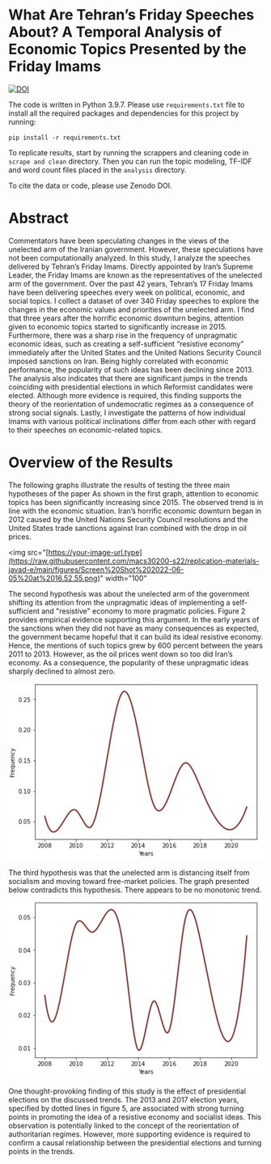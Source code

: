 # What Are Tehran’s Friday Speeches About? A Temporal Analysis of Economic Topics Presented by the Friday Imams

[![DOI](https://zenodo.org/badge/DOI/10.5281/zenodo.6486536.svg)](https://doi.org/10.5281/zenodo.6486536)

The code is written in Python 3.9.7. Please use `requirements.txt` file to install all the required packages and dependencies for this project by running:
```
pip install -r requirements.txt
```
To replicate results, start by running the scrappers and cleaning code in ``` scrape and clean ``` directory. Then you can run the topic modeling, TF-IDF and word count files placed in the ``` analysis ``` directory.

To cite the data or code, please use Zenodo DOI.

# Abstract
Commentators have been speculating changes in the views of the unelected arm of the Iranian government. However, these speculations have not been computationally analyzed. In this study, I analyze the speeches delivered by Tehran’s Friday Imams. Directly appointed by Iran’s Supreme Leader, the Friday Imams are known as the representatives of the unelected arm of the government. Over the past 42 years, Tehran’s 17 Friday Imams have been delivering speeches every week on political, economic, and social topics. I collect a dataset of over 340 Friday speeches to explore the changes in the economic values and priorities of the unelected arm. I find that three years after the horrific economic downturn begins, attention given to economic topics started to significantly increase in 2015. Furthermore, there was a sharp rise in the frequency of unpragmatic economic ideas, such as creating a self-sufficient “resistive economy” immediately after the United States and the United Nations Security Council imposed sanctions on Iran. Being highly correlated with economic performance, the popularity of such ideas has been declining since 2013. The analysis also indicates that there are significant jumps in the trends coinciding with presidential elections in which Reformist candidates were elected. Although more evidence is required, this finding supports the theory of the reorientation of undemocratic regimes as a consequence of strong social signals. Lastly, I investigate the patterns of how individual Imams with various political inclinations differ from each other with regard to their speeches on economic-related topics.

# Overview of the Results
The following graphs illustrate the results of testing the three main hypotheses of the paper
As shown in the first graph, attention to economic topics has been significantly increasing since 2015. The observed trend is in line with the economic situation. Iran’s horrific economic downturn began in 2012 caused by the United Nations Security Council resolutions and the United States trade sanctions against Iran combined with the drop in oil prices.

<img src="[https://your-image-url.type](https://raw.githubusercontent.com/macs30200-s22/replication-materials-javad-e/main/figures/Screen%20Shot%202022-06-05%20at%2016.52.55.png)" width="100"

The second hypothesis was about the unelected arm of the government shifting its attention from the unpragmatic ideas of implementing a self-sufficient and "resistive" economy to more pragmatic policies. Figure 2 provides empirical evidence supporting this argument. In the early years of the sanctions when they did not have as many consequences as expected, the government became hopeful that it can build its ideal resistive economy. Hence, the mentions of such topics grew by 600 percent between the years 2011 to 2013. However, as the oil prices went down so too did Iran’s economy. As a consequence, the popularity of these unpragmatic ideas sharply declined to almost zero.

![image](https://raw.githubusercontent.com/macs30200-s22/replication-materials-javad-e/main/figures/Screen%20Shot%202022-06-05%20at%2016.54.53.png)


The third hypothesis was that the unelected arm is distancing itself from socialism and moving toward free-market policies. The graph presented below contradicts this hypothesis. There appears to be no monotonic trend.

![image](https://raw.githubusercontent.com/macs30200-s22/replication-materials-javad-e/main/figures/Screen%20Shot%202022-06-05%20at%2016.54.26.png)

One thought-provoking finding of this study is the effect of presidential elections on the discussed trends. The 2013 and 2017 election years, specified by dotted lines in figure 5, are associated with strong turning points in promoting the idea of a resistive economy and socialist ideas. This observation is potentially linked to the concept of the reorientation of authoritarian regimes. However, more supporting evidence is required to confirm a causal relationship between the presidential elections and turning points in the trends.


